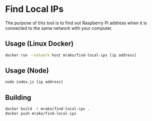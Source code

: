 # Find Local IPs

The purpose of this tool is to find out Raspberry Pi address when it is connected to the same network with your computer.

## Usage (Linux Docker)

```bash
docker run --network host mrako/find-local-ips [ip address]
```

## Usage (Node)

```bash
node index.js [ip address]
```

## Building

```bash
docker build -t mrako/find-local-ips .
docker push mrako/find-local-ips
```
